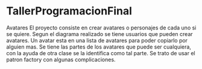 # TallerProgramacionFinal
 Avatares
El proyecto consiste en crear avatares o personajes de cada uno si se quiere.
Segun el diagrama realizado se tiene usuarios que pueden crear avatares.
Un avatar esta en una lista de avatares para poder copiarlo por alguien mas.
Se tiene las partes de los avatares que puede ser cualquiera, con la ayuda de otra clase se la identifica como tal parte.
Se trato de usar el patron factory con algunas complicaciones.
